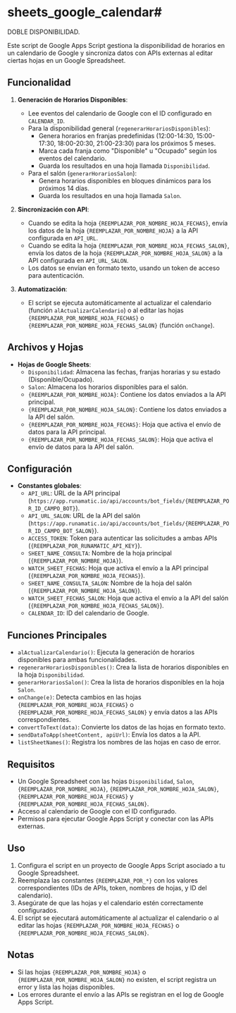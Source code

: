 # sheets_google_calendar#






DOBLE DISPONIBILIDAD.

Este script de Google Apps Script gestiona la disponibilidad de horarios en un calendario de Google y sincroniza datos con APIs externas al editar ciertas hojas en un Google Spreadsheet.

## Funcionalidad
1. **Generación de Horarios Disponibles**:
   - Lee eventos del calendario de Google con el ID configurado en `CALENDAR_ID`.
   - Para la disponibilidad general (`regenerarHorariosDisponibles`):
     - Genera horarios en franjas predefinidas (12:00-14:30, 15:00-17:30, 18:00-20:30, 21:00-23:30) para los próximos 5 meses.
     - Marca cada franja como "Disponible" u "Ocupado" según los eventos del calendario.
     - Guarda los resultados en una hoja llamada `Disponibilidad`.
   - Para el salón (`generarHorariosSalon`):
     - Genera horarios disponibles en bloques dinámicos para los próximos 14 días.
     - Guarda los resultados en una hoja llamada `Salon`.

2. **Sincronización con API**:
   - Cuando se edita la hoja `{REEMPLAZAR_POR_NOMBRE_HOJA_FECHAS}`, envía los datos de la hoja `{REEMPLAZAR_POR_NOMBRE_HOJA}` a la API configurada en `API_URL`.
   - Cuando se edita la hoja `{REEMPLAZAR_POR_NOMBRE_HOJA_FECHAS_SALON}`, envía los datos de la hoja `{REEMPLAZAR_POR_NOMBRE_HOJA_SALON}` a la API configurada en `API_URL_SALON`.
   - Los datos se envían en formato texto, usando un token de acceso para autenticación.

3. **Automatización**:
   - El script se ejecuta automáticamente al actualizar el calendario (función `alActualizarCalendario`) o al editar las hojas `{REEMPLAZAR_POR_NOMBRE_HOJA_FECHAS}` o `{REEMPLAZAR_POR_NOMBRE_HOJA_FECHAS_SALON}` (función `onChange`).

## Archivos y Hojas
- **Hojas de Google Sheets**:
  - `Disponibilidad`: Almacena las fechas, franjas horarias y su estado (Disponible/Ocupado).
  - `Salon`: Almacena los horarios disponibles para el salón.
  - `{REEMPLAZAR_POR_NOMBRE_HOJA}`: Contiene los datos enviados a la API principal.
  - `{REEMPLAZAR_POR_NOMBRE_HOJA_SALON}`: Contiene los datos enviados a la API del salón.
  - `{REEMPLAZAR_POR_NOMBRE_HOJA_FECHAS}`: Hoja que activa el envío de datos para la API principal.
  - `{REEMPLAZAR_POR_NOMBRE_HOJA_FECHAS_SALON}`: Hoja que activa el envío de datos para la API del salón.

## Configuración
- **Constantes globales**:
  - `API_URL`: URL de la API principal (`https://app.runamatic.io/api/accounts/bot_fields/{REEMPLAZAR_POR_ID_CAMPO_BOT}`).
  - `API_URL_SALON`: URL de la API del salón (`https://app.runamatic.io/api/accounts/bot_fields/{REEMPLAZAR_POR_ID_CAMPO_BOT_SALON}`).
  - `ACCESS_TOKEN`: Token para autenticar las solicitudes a ambas APIs (`{REEMPLAZAR_POR_RUNAMATIC_API_KEY}`).
  - `SHEET_NAME_CONSULTA`: Nombre de la hoja principal (`{REEMPLAZAR_POR_NOMBRE_HOJA}`).
  - `WATCH_SHEET_FECHAS`: Hoja que activa el envío a la API principal (`{REEMPLAZAR_POR_NOMBRE_HOJA_FECHAS}`).
  - `SHEET_NAME_CONSULTA_SALON`: Nombre de la hoja del salón (`{REEMPLAZAR_POR_NOMBRE_HOJA_SALON}`).
  - `WATCH_SHEET_FECHAS_SALON`: Hoja que activa el envío a la API del salón (`{REEMPLAZAR_POR_NOMBRE_HOJA_FECHAS_SALON}`).
  - `CALENDAR_ID`: ID del calendario de Google.

## Funciones Principales
- `alActualizarCalendario()`: Ejecuta la generación de horarios disponibles para ambas funcionalidades.
- `regenerarHorariosDisponibles()`: Crea la lista de horarios disponibles en la hoja `Disponibilidad`.
- `generarHorariosSalon()`: Crea la lista de horarios disponibles en la hoja `Salon`.
- `onChange(e)`: Detecta cambios en las hojas `{REEMPLAZAR_POR_NOMBRE_HOJA_FECHAS}` o `{REEMPLAZAR_POR_NOMBRE_HOJA_FECHAS_SALON}` y envía datos a las APIs correspondientes.
- `convertToText(data)`: Convierte los datos de las hojas en formato texto.
- `sendDataToApp(sheetContent, apiUrl)`: Envía los datos a la API.
- `listSheetNames()`: Registra los nombres de las hojas en caso de error.

## Requisitos
- Un Google Spreadsheet con las hojas `Disponibilidad`, `Salon`, `{REEMPLAZAR_POR_NOMBRE_HOJA}`, `{REEMPLAZAR_POR_NOMBRE_HOJA_SALON}`, `{REEMPLAZAR_POR_NOMBRE_HOJA_FECHAS}` y `{REEMPLAZAR_POR_NOMBRE_HOJA_FECHAS_SALON}`.
- Acceso al calendario de Google con el ID configurado.
- Permisos para ejecutar Google Apps Script y conectar con las APIs externas.

## Uso
1. Configura el script en un proyecto de Google Apps Script asociado a tu Google Spreadsheet.
2. Reemplaza las constantes `{REEMPLAZAR_POR_*}` con los valores correspondientes (IDs de APIs, token, nombres de hojas, y ID del calendario).
3. Asegúrate de que las hojas y el calendario estén correctamente configurados.
4. El script se ejecutará automáticamente al actualizar el calendario o al editar las hojas `{REEMPLAZAR_POR_NOMBRE_HOJA_FECHAS}` o `{REEMPLAZAR_POR_NOMBRE_HOJA_FECHAS_SALON}`.

## Notas
- Si las hojas `{REEMPLAZAR_POR_NOMBRE_HOJA}` o `{REEMPLAZAR_POR_NOMBRE_HOJA_SALON}` no existen, el script registra un error y lista las hojas disponibles.
- Los errores durante el envío a las APIs se registran en el log de Google Apps Script.
